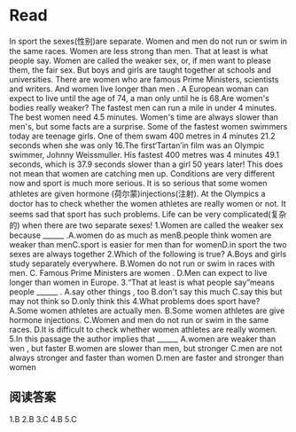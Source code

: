 # Read
In sport the sexes(性别)are separate. Women and men do not run or swim in the same races. Women are less strong than men. That at least is what people say. Women are called the weaker sex, or, if men want to please them, the fair sex. But boys and girls are taught together at schools and universities. There are women who are famous Prime Ministers, scientists and writers. And women live longer than men . A European woman can expect to live until the age of 74, a man only until he is 68.Are women's bodies really weaker?
The fastest men can run a mile in under 4 minutes. The best women need 4.5 minutes. Women's time are always slower than men's, but some facts are a surprise. Some of the fastest women swimmers today are teenage girls. One of them swam 400 metres in 4 minutes 21.2 seconds when she was only 16.The first‘Tartan’in film was an Olympic swimmer, Johnny Weissmuller. His fastest 400 metres was 4 minutes 49.1 seconds, which is 37.9 seconds slower than a girl 50 years later! This does not mean that women are catching men up. Conditions are very different now and sport is much more serious. It is so serious that some women athletes are given hormone (荷尔蒙)injections(注射). At the Olympics a doctor has to check whether the women athletes are really women or not. It seems sad that sport has such problems. Life can be very complicated(复杂的) when there are two separate sexes!
1.Women are called the weaker sex because ______ .A.women do as much as menB.people think women are weaker than menC.sport is easier for men than for womenD.in sport the two sexes are always together
2.Which of the following is true?
A.Boys and girls study separately everywhere. 
B.Women do not run or swim in races with men.
C. Famous Prime Ministers are women .
D.Men can expect to live longer than women in Europe.
3.“That at least is what people say”means people ______ .
A.say other things , too
B.don't say this much
C.say this but may not think so
D.only think this
4.What problems does sport have?
A.Some women athletes are actually men.
B.Some women athletes are give hormone injections. 
C.Women and men do not run or swim in the same races.
D.It is difficult to check whether women athletes are really women.
5.In this passage the author implies that ______
A.women are weaker than wen , but faster
B.women are slower than men, but stronger
C.men are not always stronger and faster than women
D.men are faster and stronger than women
## 阅读答案
1.B
2.B
3.C
4.B
5.C

